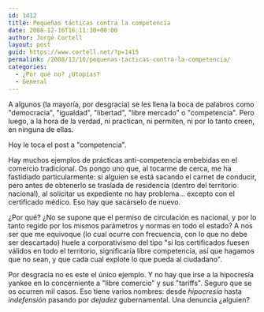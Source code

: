 ```yaml
---
id: 1412
title: Pequeñas tácticas contra la competencia
date: 2008-12-16T16:11:30+00:00
author: Jorge Cortell
layout: post
guid: https://www.cortell.net/?p=1415
permalink: /2008/12/16/pequenas-tacticas-contra-la-competencia/
categories:
  - ¿Por qué no? ¿Utopías?
  - General
---
```

A algunos (la mayoría, por desgracia) se les llena la boca de palabros como "democracia", "igualdad", "libertad", "libre mercado" o "competencia". Pero luego, a la hora de la verdad, ni practican, ni permiten, ni por lo tanto creen, en ninguna de ellas.

Hoy le toca el post a "competencia".

Hay muchos ejemplos de prácticas anti-competencia embebidas en el comercio tradicional. Os pongo uno que, al tocarme de cerca, me ha fastidiado particularmente: si alguien se está sacando el carnet de conducir, pero antes de obtenerlo se traslada de residencia (dentro del territorio nacional), al solicitar us expediente no hay problema... excepto con el certificado médico. Eso hay que sacárselo de nuevo.

¿Por qué? ¿No se supone que el permiso de circulación es nacional, y por lo tanto regido por los mismos parámetros y normas en todo el estado? A nos ser que me equivoque (lo cual ocurre con frecuencia, con lo que no debe ser descartado) huele a corporativismo del tipo "si los certificados fuesen válidos en todo el territorio, significaría libre competencia, así que hagamos que no sean, y que cada cual explote lo que pueda al ciudadano".

Por desgracia no es este el único ejemplo. Y no hay que irse a la hipocresía yankee en lo concerniente a "libre comercio" y sus "tariffs". Seguro que se os ocurren mil casos. Eso tiene varios nombres: desde _hipocresía_ hasta _indefensión_ pasando por _dejadez_ gubernamental. Una denuncia ¿alguien?